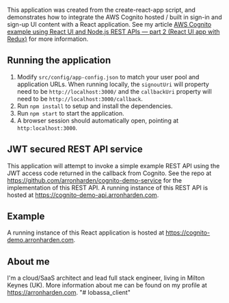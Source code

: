 This application was created from the create-react-app script, and demonstrates how to integrate the AWS Cognito hosted / built in sign-in and sign-up UI content with a React application. See my article [AWS Cognito example using React UI and Node.js REST APIs — part 2 (React UI app with Redux)](https://medium.com/@arron.harden/aws-cognito-example-using-react-ui-and-node-js-rest-apis-part-3-jwt-secured-rest-apis-e56d336ce306) for more information.

## Running the application

1. Modify `src/config/app-config.json` to match your user pool and application URLs. When running locally, the `signoutUri` will property need to be `http://localhost:3000/` and the `callbackUri` property will need to be `http://localhost:3000/callback`.
2. Run `npm install` to setup and install the dependencies.
3. Run `npm start` to start the application.
4. A browser session should automatically open, pointing at `http:localhost:3000`.

## JWT secured REST API service
This application will attempt to invoke a simple example REST API using the JWT access code returned in the callback from Cognito. See the repo at https://github.com/arronharden/cognito-demo-service for the implementation of this REST API. A running instance of this REST API is hosted at https://cognito-demo-api.arronharden.com. 

## Example
A running instance of this React application is hosted at https://cognito-demo.arronharden.com.

## About me
I'm a cloud/SaaS architect and lead full stack engineer, living in Milton Keynes (UK). More information about me can be found on my profile at https://arronharden.com.
"# lobassa_client" 
